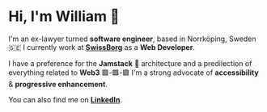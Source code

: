 # Hi, I'm William 👋

I'm an ex-lawyer turned **software engineer**, based in Norrköping, Sweden 🇸🇪 I currently work at **[SwissBorg](https://www.swissborg.com)** as a **Web Developer**.

I have a preference for the **Jamstack** 🚀 architecture and a predilection of everything related to **Web3** 🟩-🟩-🟩 I'm a strong advocate of **accessibility** & **progressive enhancement**.

You can also find me on **[LinkedIn](https://linkedin.com/in/daghouz)**.
